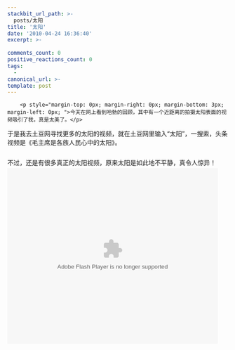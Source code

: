 ```yaml
---
stackbit_url_path: >-
  posts/太阳
title: '太阳'
date: '2010-04-24 16:36:40'
excerpt: >-
  
comments_count: 0
positive_reactions_count: 0
tags: 
  - 
canonical_url: >-
template: post
---
```


        <p style="margin-top: 0px; margin-right: 0px; margin-bottom: 3px; margin-left: 0px; ">今天在网上看到哈勃的回顾，其中有一个近距离的拍摄太阳表面的视频吸引了我，真是太美了。</p>
<p style="margin-top: 0px; margin-right: 0px; margin-bottom: 3px; margin-left: 0px; ">于是我去土豆网寻找更多的太阳的视频，就在土豆网里输入“太阳”，一搜索，头条视频是《毛主席是各族人民心中的太阳》。</p>
<p style="margin-top: 0px; margin-right: 0px; margin-bottom: 3px; margin-left: 0px; "><img alt="" src="http://www.zizhujy.com/blog/image.axd?picture=image_193.png"></p>
<p style="margin-top: 0px; margin-right: 0px; margin-bottom: 3px; margin-left: 0px; ">&nbsp;</p>
<p style="margin-top: 0px; margin-right: 0px; margin-bottom: 3px; margin-left: 0px; ">不过，还是有很多真正的太阳视频，原来太阳是如此地不平静，真令人惊异！</p>
<object width="480" height="400">
<param name="movie" value="http://www.tudou.com/v/L8m9LtFhdfg">
<param name="allowFullScreen" value="true">
<param name="allowscriptaccess" value="always">
<param name="wmode" value="opaque"><embed src="http://www.tudou.com/v/L8m9LtFhdfg" type="application/x-shockwave-flash" allowscriptaccess="always" allowfullscreen="true" wmode="opaque" width="480" height="400"></object>
      